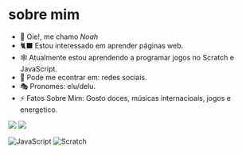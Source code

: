 # sobre mim
- 🖤 Oie!, me chamo *Noah*
- 🐈‍⬛ Estou interessado em aprender páginas web.
- 🕸 Atualmente estou aprendendo a programar jogos no Scratch e JavaScript.
- 🍫 Pode me econtrar em: redes sociais.
- 🎭 Pronomes: elu/delu.
- ⚡ Fatos Sobre Mim: Gosto doces, músicas internacioais, jogos e energetico.



![](https://tenor.com/pt-BR/view/princess-rapunzel-playing-guitar-gif-12458315388461073203.gif) ![](https://tenor.com/pt-BR/view/cat-kitten-scare-scared-cat-scared-gif-24306961.gif)

![JavaScript](https://img.shields.io/badge/javascript-%23323330.svg?style=for-the-badge&logo=javascript&logoColor=%23F7DF1E)
![Scratch](https://img.shields.io/badge/Scratch-4D97FF?style=for-the-badge&logo=Scratch&logoColor=white)

<!---
Noahjask/Noahjask is a ✨ special ✨ repository because its `README.md` (this file) appears on your GitHub profile.
You can click the Preview link to take a look at your changes.
--->
 
